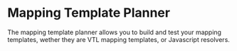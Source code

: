 # Mapping Template Planner

The mapping template planner allows you to build and test your mapping templates, wether they are VTL mapping templates, or Javascript resolvers.
